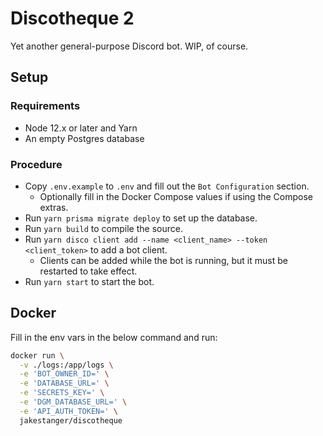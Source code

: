# Discotheque 2

Yet another general-purpose Discord bot. WIP, of course. 

## Setup

### Requirements

- Node 12.x or later and Yarn
- An empty Postgres database

### Procedure

- Copy `.env.example` to `.env` and fill out the `Bot Configuration` section.
  - Optionally fill in the Docker Compose values if using the Compose extras.
- Run `yarn prisma migrate deploy` to set up the database.
- Run `yarn build` to compile the source.
- Run `yarn disco client add --name <client_name> --token <client_token>` to add a bot client.
  - Clients can be added while the bot is running, but it must be restarted to take effect.
- Run `yarn start` to start the bot.

## Docker

Fill in the env vars in the below command and run:

```bash
docker run \
  -v ./logs:/app/logs \
  -e 'BOT_OWNER_ID=' \
  -e 'DATABASE_URL=' \
  -e 'SECRETS_KEY=' \
  -e 'DGM_DATABASE_URL=' \
  -e 'API_AUTH_TOKEN=' \
  jakestanger/discotheque
```
